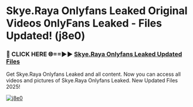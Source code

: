 # Skye.Raya Onlyfans Leaked Original Videos 0nlyFans Leaked - Files Updated! (j8e0)

<h3>🔴 CLICK HERE 🌐==►► <a href="https://hideuri.com/03YgE1" rel="nofollow">Skye.Raya Onlyfans Leaked Updated Files</a></h3>

Get Skye.Raya Onlyfans Leaked and all content. Now you can access all videos and pictures of Skye.Raya Onlyfans Leaked. New Updated Files 2025!

[![j8e0](https://i.imgur.com/NaUBvic.gif)](https://hideuri.com/03YgE1)
